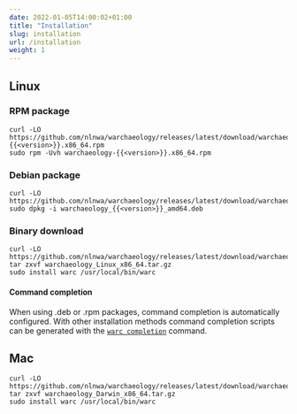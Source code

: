```yaml
---
date: 2022-01-05T14:00:02+01:00
title: "Installation"
slug: installation
url: /installation
weight: 1
---
```


## Linux

### RPM package

```shell
curl -LO https://github.com/nlnwa/warchaeology/releases/latest/download/warchaeology-{{<version>}}.x86_64.rpm
sudo rpm -Uvh warchaeology-{{<version>}}.x86_64.rpm
```

### Debian package

```shell
curl -LO https://github.com/nlnwa/warchaeology/releases/latest/download/warchaeology_{{<version>}}_amd64.deb
sudo dpkg -i warchaeology_{{<version>}}_amd64.deb
```

### Binary download

```shell
curl -LO https://github.com/nlnwa/warchaeology/releases/latest/download/warchaeology_Linux_x86_64.tar.gz
tar zxvf warchaeology_Linux_x86_64.tar.gz
sudo install warc /usr/local/bin/warc
```

#### Command completion

When using .deb or .rpm packages, command completion is automatically configured.
With other installation methods command completion scripts can be generated with
the [`warc completion`](../cmd/warc_completion) command.

## Mac

```shell
curl -LO https://github.com/nlnwa/warchaeology/releases/latest/download/warchaeology_Darwin_x86_64.tar.gz
tar zxvf warchaeology_Darwin_x86_64.tar.gz
sudo install warc /usr/local/bin/warc
```
